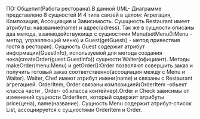 ПО: Общепит(Работа ресторана).В данной UML- Диаграмме представлено 8 сущностей И 4 типа связей в целом: Агрегация, Композиция, Ассоциация и Зависимость. Сушщность Restaurant имеет атрибуты: навзвание(name) и адрес(adress). Так же в сущности описаны два метода, взаимодействуюищх с сущностями Menu(setMenu():Menu - метод, управляющий меню) и Guest(getGuest() - метод привествия гостя в ресторан).
Сущность Guest содержит атрибут информации(GuestInfo), используемой для метода создания чека(createOrder(guest:GuestInfo)) сущности Waiter(официант). Методы makeOrder(menu:Menu) и getOrder():Order позволяют совершить заказ и получить готовый заказ соответственно(ассоциация между c Menu и Waiter).
Waiter, Chef имеют атрибут имени(name) и связаны с Restaurant агрегацией.
OrderItem, Order связаны композицией(OrderItem -обьект класса части , Order- об.класса контейнер).Order и Check зависимы от изменений сущности OrderItem, который содержит атрибуты price(цена), name(название). 
Сущность Menu содержит атрибут-список List<OrderItem>, ассоциируется с сущностями OrderItem и Order.
